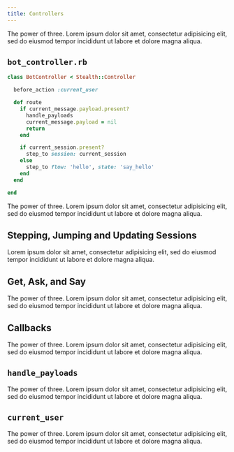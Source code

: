 ```yaml
---
title: Controllers
---
```


The power of three. Lorem ipsum dolor sit amet, consectetur adipisicing elit, sed do eiusmod tempor incididunt ut labore et dolore magna aliqua.

## `bot_controller.rb`

```ruby
class BotController < Stealth::Controller

  before_action :current_user

  def route
    if current_message.payload.present?
      handle_payloads
      current_message.payload = nil
      return
    end

    if current_session.present?
      step_to session: current_session
    else
      step_to flow: 'hello', state: 'say_hello'
    end
  end

end
```

The power of three. Lorem ipsum dolor sit amet, consectetur adipisicing elit, sed do eiusmod tempor incididunt ut labore et dolore magna aliqua.

## Stepping, Jumping and Updating Sessions

Lorem ipsum dolor sit amet, consectetur adipisicing elit, sed do eiusmod tempor incididunt ut labore et dolore magna aliqua.

## Get, Ask, and Say

The power of three. Lorem ipsum dolor sit amet, consectetur adipisicing elit, sed do eiusmod tempor incididunt ut labore et dolore magna aliqua.

## Callbacks

The power of three. Lorem ipsum dolor sit amet, consectetur adipisicing elit, sed do eiusmod tempor incididunt ut labore et dolore magna aliqua.

## `handle_payloads`

The power of three. Lorem ipsum dolor sit amet, consectetur adipisicing elit, sed do eiusmod tempor incididunt ut labore et dolore magna aliqua.

## `current_user`

The power of three. Lorem ipsum dolor sit amet, consectetur adipisicing elit, sed do eiusmod tempor incididunt ut labore et dolore magna aliqua.
